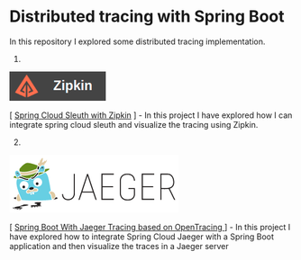 # Distributed tracing with Spring Boot

In this repository I explored some distributed tracing implementation.

1. 
![Zipkin](readme-images/zipkin.png)

[ [Spring Cloud Sleuth with Zipkin](distributed-tracing-spring-cloud-sleuth-zipkin) ] - In this project I have explored how I can integrate spring cloud sleuth and visualize the tracing using Zipkin.

2. 
![Jaeger Image](readme-images/jaeger.png)

[ [Spring Boot With Jaeger Tracing based on OpenTracing ](distributed-tracing-spring-cloud-jaeger) ] - In this project I have explored how to integrate Spring Cloud Jaeger with a Spring Boot application and then visualize the traces in a Jaeger server